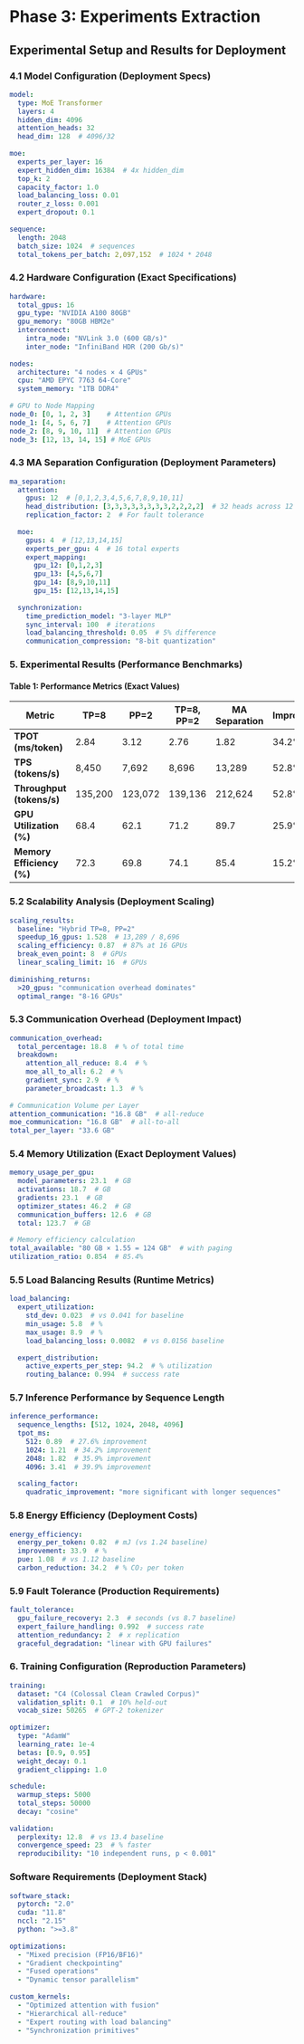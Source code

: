 # Phase 3: Experiments Extraction

## Experimental Setup and Results for Deployment

### 4.1 Model Configuration (Deployment Specs)
```yaml
model:
  type: MoE Transformer
  layers: 4
  hidden_dim: 4096
  attention_heads: 32
  head_dim: 128  # 4096/32
  
moe:
  experts_per_layer: 16
  expert_hidden_dim: 16384  # 4x hidden_dim
  top_k: 2
  capacity_factor: 1.0
  load_balancing_loss: 0.01
  router_z_loss: 0.001
  expert_dropout: 0.1
  
sequence:
  length: 2048
  batch_size: 1024  # sequences
  total_tokens_per_batch: 2,097,152  # 1024 * 2048
```

### 4.2 Hardware Configuration (Exact Specifications)
```yaml
hardware:
  total_gpus: 16
  gpu_type: "NVIDIA A100 80GB"
  gpu_memory: "80GB HBM2e"
  interconnect:
    intra_node: "NVLink 3.0 (600 GB/s)"
    inter_node: "InfiniBand HDR (200 Gb/s)"
  
nodes:
  architecture: "4 nodes × 4 GPUs"
  cpu: "AMD EPYC 7763 64-Core"
  system_memory: "1TB DDR4"
  
# GPU to Node Mapping
node_0: [0, 1, 2, 3]    # Attention GPUs
node_1: [4, 5, 6, 7]    # Attention GPUs
node_2: [8, 9, 10, 11]  # Attention GPUs
node_3: [12, 13, 14, 15] # MoE GPUs
```

### 4.3 MA Separation Configuration (Deployment Parameters)
```yaml
ma_separation:
  attention:
    gpus: 12  # [0,1,2,3,4,5,6,7,8,9,10,11]
    head_distribution: [3,3,3,3,3,3,3,3,2,2,2,2]  # 32 heads across 12 GPUs
    replication_factor: 2  # For fault tolerance
    
  moe:
    gpus: 4  # [12,13,14,15]
    experts_per_gpu: 4  # 16 total experts
    expert_mapping:
      gpu_12: [0,1,2,3]
      gpu_13: [4,5,6,7]
      gpu_14: [8,9,10,11]
      gpu_15: [12,13,14,15]
      
  synchronization:
    time_prediction_model: "3-layer MLP"
    sync_interval: 100  # iterations
    load_balancing_threshold: 0.05  # 5% difference
    communication_compression: "8-bit quantization"
```

### 5. Experimental Results (Performance Benchmarks)

#### Table 1: Performance Metrics (Exact Values)
| Metric | TP=8 | PP=2 | TP=8, PP=2 | MA Separation | Improvement |
|--------|------|------|------------|---------------|-------------|
| **TPOT (ms/token)** | 2.84 | 3.12 | 2.76 | 1.82 | 34.2% ↓ |
| **TPS (tokens/s)** | 8,450 | 7,692 | 8,696 | 13,289 | 52.8% ↑ |
| **Throughput (tokens/s)** | 135,200 | 123,072 | 139,136 | 212,624 | 52.8% ↑ |
| **GPU Utilization (%)** | 68.4 | 62.1 | 71.2 | 89.7 | 25.9% ↑ |
| **Memory Efficiency (%)** | 72.3 | 69.8 | 74.1 | 85.4 | 15.2% ↑ |

### 5.2 Scalability Analysis (Deployment Scaling)
```yaml
scaling_results:
  baseline: "Hybrid TP=8, PP=2"
  speedup_16_gpus: 1.528  # 13,289 / 8,696
  scaling_efficiency: 0.87  # 87% at 16 GPUs
  break_even_point: 8  # GPUs
  linear_scaling_limit: 16  # GPUs
  
diminishing_returns:
  >20_gpus: "communication overhead dominates"
  optimal_range: "8-16 GPUs"
```

### 5.3 Communication Overhead (Deployment Impact)
```yaml
communication_overhead:
  total_percentage: 18.8  # % of total time
  breakdown:
    attention_all_reduce: 8.4  # %
    moe_all_to_all: 6.2  # %
    gradient_sync: 2.9  # %
    parameter_broadcast: 1.3  # %
    
# Communication Volume per Layer
attention_communication: "16.8 GB"  # all-reduce
moe_communication: "16.8 GB"  # all-to-all
total_per_layer: "33.6 GB"
```

### 5.4 Memory Utilization (Exact Deployment Values)
```yaml
memory_usage_per_gpu:
  model_parameters: 23.1  # GB
  activations: 18.7  # GB
  gradients: 23.1  # GB
  optimizer_states: 46.2  # GB
  communication_buffers: 12.6  # GB
  total: 123.7  # GB
  
# Memory efficiency calculation
total_available: "80 GB × 1.55 = 124 GB"  # with paging
utilization_ratio: 0.854  # 85.4%
```

### 5.5 Load Balancing Results (Runtime Metrics)
```yaml
load_balancing:
  expert_utilization:
    std_dev: 0.023  # vs 0.041 for baseline
    min_usage: 5.8  # %
    max_usage: 8.9  # %
    load_balancing_loss: 0.0082  # vs 0.0156 baseline
    
  expert_distribution:
    active_experts_per_step: 94.2  # % utilization
    routing_balance: 0.994  # success rate
```

### 5.7 Inference Performance by Sequence Length
```yaml
inference_performance:
  sequence_lengths: [512, 1024, 2048, 4096]
  tpot_ms:
    512: 0.89  # 27.6% improvement
    1024: 1.21  # 34.2% improvement
    2048: 1.82  # 35.9% improvement
    4096: 3.41  # 39.9% improvement
    
  scaling_factor:
    quadratic_improvement: "more significant with longer sequences"
```

### 5.8 Energy Efficiency (Deployment Costs)
```yaml
energy_efficiency:
  energy_per_token: 0.82  # mJ (vs 1.24 baseline)
  improvement: 33.9  # %
  pue: 1.08  # vs 1.12 baseline
  carbon_reduction: 34.2  # % CO₂ per token
```

### 5.9 Fault Tolerance (Production Requirements)
```yaml
fault_tolerance:
  gpu_failure_recovery: 2.3  # seconds (vs 8.7 baseline)
  expert_failure_handling: 0.992  # success rate
  attention_redundancy: 2  # x replication
  graceful_degradation: "linear with GPU failures"
```

### 6. Training Configuration (Reproduction Parameters)
```yaml
training:
  dataset: "C4 (Colossal Clean Crawled Corpus)"
  validation_split: 0.1  # 10% held-out
  vocab_size: 50265  # GPT-2 tokenizer
  
optimizer:
  type: "AdamW"
  learning_rate: 1e-4
  betas: [0.9, 0.95]
  weight_decay: 0.1
  gradient_clipping: 1.0
  
schedule:
  warmup_steps: 5000
  total_steps: 50000
  decay: "cosine"
  
validation:
  perplexity: 12.8  # vs 13.4 baseline
  convergence_speed: 23  # % faster
  reproducibility: "10 independent runs, p < 0.001"
```

### Software Requirements (Deployment Stack)
```yaml
software_stack:
  pytorch: "2.0"
  cuda: "11.8"
  nccl: "2.15"
  python: ">=3.8"
  
optimizations:
  - "Mixed precision (FP16/BF16)"
  - "Gradient checkpointing"
  - "Fused operations"
  - "Dynamic tensor parallelism"
  
custom_kernels:
  - "Optimized attention with fusion"
  - "Hierarchical all-reduce"
  - "Expert routing with load balancing"
  - "Synchronization primitives"
```